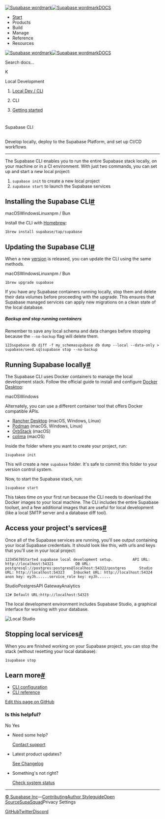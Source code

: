 [![Supabase wordmark](https://supabase.com/docs/_next/image?url=%2Fdocs%2Fsupabase-dark.svg&w=256&q=75&dpl=dpl_5BYG5BkQhU19GEfZfhcgAbeGcRQo)![Supabase wordmark](https://supabase.com/docs/_next/image?url=%2Fdocs%2Fsupabase-light.svg&w=256&q=75&dpl=dpl_5BYG5BkQhU19GEfZfhcgAbeGcRQo)DOCS](https://supabase.com/docs)

-   [Start](https://supabase.com/docs/guides/getting-started)
-   Products
-   Build
-   Manage
-   Reference
-   Resources

[![Supabase wordmark](https://supabase.com/docs/_next/image?url=%2Fdocs%2Fsupabase-dark.svg&w=256&q=75&dpl=dpl_5BYG5BkQhU19GEfZfhcgAbeGcRQo)![Supabase wordmark](https://supabase.com/docs/_next/image?url=%2Fdocs%2Fsupabase-light.svg&w=256&q=75&dpl=dpl_5BYG5BkQhU19GEfZfhcgAbeGcRQo)DOCS](https://supabase.com/docs)

Search docs...

K

Local Development

1.  [Local Dev / CLI](https://supabase.com/docs/guides/local-development)

3.  CLI

5.  [Getting started](https://supabase.com/docs/guides/local-development/cli/getting-started)

# 

Supabase CLI

## 

Develop locally, deploy to the Supabase Platform, and set up CI/CD workflows

* * *

The Supabase CLI enables you to run the entire Supabase stack locally, on your machine or in a CI environment. With just two commands, you can set up and start a new local project:

1.  `supabase init` to create a new local project
2.  `supabase start` to launch the Supabase services

## Installing the Supabase CLI[#](#installing-the-supabase-cli)

macOSWindowsLinuxnpm / Bun

Install the CLI with [Homebrew](https://brew.sh):

```
1brew install supabase/tap/supabase
```

## Updating the Supabase CLI[#](#updating-the-supabase-cli)

When a new [version](https://github.com/supabase/cli/releases) is released, you can update the CLI using the same methods.

macOSWindowsLinuxnpm / Bun

```
1brew upgrade supabase
```

If you have any Supabase containers running locally, stop them and delete their data volumes before proceeding with the upgrade. This ensures that Supabase managed services can apply new migrations on a clean state of the local database.

##### Backup and stop running containers

Remember to save any local schema and data changes before stopping because the `--no-backup` flag will delete them.

```
123supabase db diff -f my_schemasupabase db dump --local --data-only > supabase/seed.sqlsupabase stop --no-backup
```

## Running Supabase locally[#](#running-supabase-locally)

The Supabase CLI uses Docker containers to manage the local development stack. Follow the official guide to install and configure [Docker Desktop](https://docs.docker.com/desktop):

macOSWindows

Alternately, you can use a different container tool that offers Docker compatible APIs.

-   [Rancher Desktop](https://rancherdesktop.io/) (macOS, Windows, Linux)
-   [Podman](https://podman.io/) (macOS, Windows, Linux)
-   [OrbStack](https://orbstack.dev/) (macOS)
-   [colima](https://github.com/abiosoft/colima) (macOS)

Inside the folder where you want to create your project, run:

```
1supabase init
```

This will create a new `supabase` folder. It's safe to commit this folder to your version control system.

Now, to start the Supabase stack, run:

```
1supabase start
```

This takes time on your first run because the CLI needs to download the Docker images to your local machine. The CLI includes the entire Supabase toolset, and a few additional images that are useful for local development (like a local SMTP server and a database diff tool).

## Access your project's services[#](#access-your-projects-services)

Once all of the Supabase services are running, you'll see output containing your local Supabase credentials. It should look like this, with urls and keys that you'll use in your local project:

```
12345678Started supabase local development setup.         API URL: http://localhost:54321          DB URL: postgresql://postgres:postgres@localhost:54322/postgres      Studio URL: http://localhost:54323    Inbucket URL: http://localhost:54324        anon key: eyJh......service_role key: eyJh......
```

StudioPostgresAPI GatewayAnalytics

```
12# Default URL:http://localhost:54323
```

The local development environment includes Supabase Studio, a graphical interface for working with your database.

![Local Studio](https://supabase.com/docs/img/guides/cli/local-studio.png)

## Stopping local services[#](#stopping-local-services)

When you are finished working on your Supabase project, you can stop the stack (without resetting your local database):

```
1supabase stop
```

## Learn more[#](#learn-more)

-   [CLI configuration](https://supabase.com/docs/guides/local-development/cli/config)
-   [CLI reference](https://supabase.com/docs/reference/cli)

[Edit this page on GitHub](https://github.com/supabase/supabase/blob/master/apps/docs/content/guides/local-development/cli/getting-started.mdx)

### Is this helpful?

No Yes

-   Need some help?
    
    [Contact support](https://supabase.com/support)
-   Latest product updates?
    
    [See Changelog](https://supabase.com/changelog)
-   Something's not right?
    
    [Check system status](https://status.supabase.com/)

* * *

[© Supabase Inc](https://supabase.com/)—[Contributing](https://github.com/supabase/supabase/blob/master/apps/docs/DEVELOPERS.md)[Author Styleguide](https://github.com/supabase/supabase/blob/master/apps/docs/CONTRIBUTING.md)[Open Source](https://supabase.com/open-source)[SupaSquad](https://supabase.com/supasquad)Privacy Settings

[GitHub](https://github.com/supabase/supabase)[Twitter](https://twitter.com/supabase)[Discord](https://discord.supabase.com/)